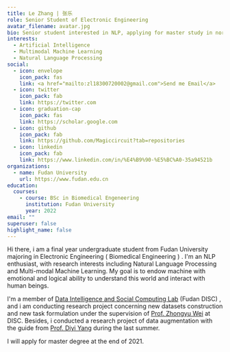 ```yaml
---
title: Le Zhang | 张乐
role: Senior Student of Electronic Engineering
avatar_filename: avatar.jpg
bio: Senior student interested in NLP, applying for master study in north America
interests:
  - Artificial Intelligence
  - Multimodal Machine Learning
  - Natural Language Processing
social:
  - icon: envelope
    icon_pack: fas
    link: <a href="mailto:zl18300720002@gmail.com">Send me Email</a>
  - icon: twitter
    icon_pack: fab
    link: https://twitter.com
  - icon: graduation-cap
    icon_pack: fas
    link: https://scholar.google.com
  - icon: github
    icon_pack: fab
    link: https://github.com/Magiccircuit?tab=repositories
  - icon: linkedin
    icon_pack: fab
    link: https://www.linkedin.com/in/%E4%B9%90-%E5%BC%A0-35a94521b
organizations:
  - name: Fudan University
    url: https://www.fudan.edu.cn
education:
  courses:
    - course: BSc in Biomedical Engeneering
      institution: Fudan University
      year: 2022
email: ""
superuser: false
highlight_name: false
---
```

Hi there, i am a final year undergraduate student from Fudan University majoring in Electronic Engineering ( Biomedical Engineering ) . I'm an NLP enthusiast, with research interests including Natural Language Processing and Multi-modal Machine Learning. My goal is to endow machine with emotional and logical ability to understand this world and interact with human beings. 

I'm a member of [Data Intelligence and Social Computing Lab](http://fnlpsds.com/) (Fudan DISC) , and i am conducting research project concerning new datasets construction and new task formulation under the supervision of [Prof. Zhongyu Wei](http://www.sdspeople.fudan.edu.cn/zywei/)  at DISC. Besides, i conducted a research project of data augmentation with the guide from [Prof. Diyi Yang](https://www.cc.gatech.edu/~dyang888/) during the last summer.

I will apply for master degree at the end of 2021.
